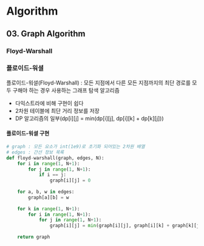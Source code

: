 # Algorithm
## 03. Graph Algorithm
### Floyd-Warshall

### 플로이드-워셜
플로이드-워셜(Floyd-Warshall) : 모든 지점에서 다른 모든 지점까지의 최단 경로를 모두 구해야 하는 경우 사용하는 그래프 탐색 알고리즘
- 다익스트라에 비해 구현이 쉽다
- 2차원 테이블에 최단 거리 정보를 저장
- DP 알고리즘의 일부(dp[i][j] = min(dp[i][j], dp[i][k] + dp[k][j]))

#### 플로이드-워셜 구현
```python
# graph : 모든 요소가 int(1e9)로 초기화 되어있는 2차원 배열
# edges : 간선 정보 목록
def floyd-warshall(graph, edges, N):
    for i in range(1, N+1):
        for j in range(1, N+1):
            if i == j:
                graph[i][j] = 0
    
    for a, b, w in edges:
        graph[a][b] = w
    
    for k in range(1, N+1):
        for i in range(1, N+1):
            for j in range(1, N+1):
                graph[i][j] = min(graph[i][j], graph[i][k] + graph[k][j])
    
    return graph
```
